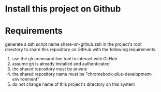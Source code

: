# Install this project on Github

# Requirements

generate a zsh script name share-on-github.zsh in the project's root directory to share this repository on GitHub with
the following requirements:

1. use the gh command line tool to interact with GitHub
2. assume gh is already installed and authenticated
3. the shared repository must be private
4. the shared repository name must be "chromebook-plus-development-environment"
5. do not change name of this project's directory on this system
